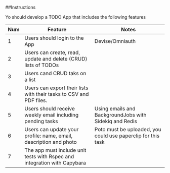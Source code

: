 ##Instructions

Yo should develop a TODO App that includes the following features

Num | Feature | Notes
----- | ---- | ---- 
1 | Users should login to the App | Devise/Omniauth  
2 | Users can create, read, update and delete (CRUD) lists of TODOs |
3 | Users cand CRUD taks on a list |
4 | Users can export their lists with their tasks to CSV and PDF files. |
5 | Users should receive weekly email including pending tasks | Using emails and BackgroundJobs with Sidekiq and Redis
6 | Users can update your profile: name, email, description and photo | Poto must be uploaded, you could use paperclip for this task
7 | The app must include unit tests with Rspec and integration with Capybara |
